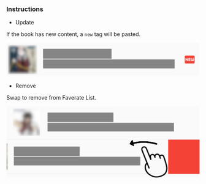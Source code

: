 ### Instructions

- Update

If the book has new content, a `new` tag will be pasted.

![new](new.png)

- Remove

Swap to remove from Faverate List.

![remove](remove.png)